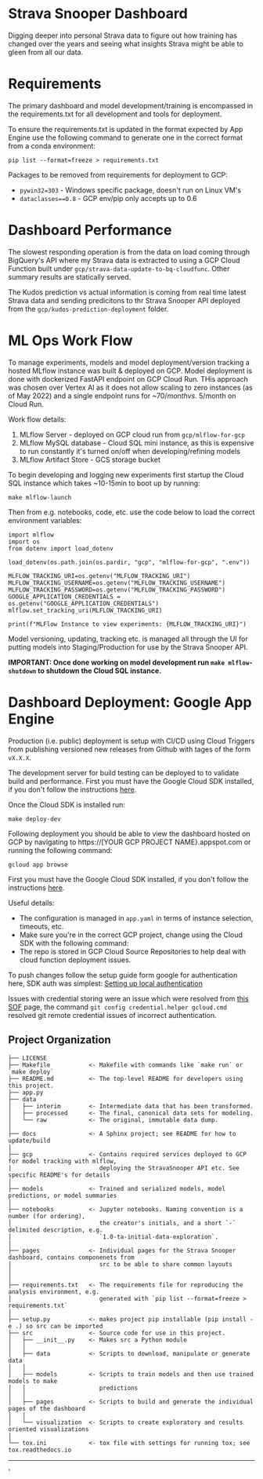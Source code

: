 # Strava Snooper Dashboard

Digging deeper into personal Strava data to figure out how training has changed over the years and seeing what insights Strava might be able to gleen from all our data.

# Requirements

The primary dashboard and model development/training is encompassed in the requirements.txt for all development and tools for deployment.

To ensure the requirements.txt is updated in the format expected by App Engine use the following command to generate one in the correct format from a conda environment:

`pip list --format=freeze > requirements.txt`

Packages to be removed from requirements for deployment to GCP:

- `pywin32=303` - Windows specific package, doesn't run on Linux VM's
- `dataclasses==0.8` - GCP env/pip only accepts up to 0.6

# Dashboard Performance

The slowest responding operation is from the data on load coming through BigQuery's API where my Strava data is extracted to using a GCP Cloud Function built under `gcp/strava-data-update-to-bq-cloudfunc`. Other summary results are statically served.

The Kudos prediction vs actual information is coming from real time latest Strava data and sending predicitons to thr Strava Snooper API deployed from the `gcp/kudos-prediction-deployment` folder.

# ML Ops Work Flow

To manage experiments, models and model deployment/version tracking a hosted MLflow instance was built & deployed on GCP. Model deployment is done with dockerized FastAPI endpoint on GCP Cloud Run. THis approach was chosen over Vertex AI as it does not allow scaling to zero instances (as of May 2022) and a single endpoint runs for ~$70/month vs. ~$5/month on Cloud Run.

Work flow details:

1. MLflow Server - deployed on GCP cloud run from `gcp/mlflow-for-gcp`
2. MLflow MySQL database - Cloud SQL mini instance, as this is expensive to run constantly it's turned on/off when developing/refining models
3. MLflow Artifact Store - GCS storage bucket

To begin developing and logging new experiments first startup the Cloud SQL instance which takes ~10-15min to boot up by running:

`make mlflow-launch`

Then from e.g. notebooks, code, etc. use the code below to load the correct environment variables:

```
import mlflow
import os
from dotenv import load_dotenv

load_dotenv(os.path.join(os.pardir, "gcp", "mlflow-for-gcp", ".env"))

MLFLOW_TRACKING_URI=os.getenv("MLFLOW_TRACKING_URI")
MLFLOW_TRACKING_USERNAME=os.getenv("MLFLOW_TRACKING_USERNAME")
MLFLOW_TRACKING_PASSWORD=os.getenv("MLFLOW_TRACKING_PASSWORD")
GOOGLE_APPLICATION_CREDENTIALS = os.getenv("GOOGLE_APPLICATION_CREDENTIALS")
mlflow.set_tracking_uri(MLFLOW_TRACKING_URI)

print(f"MLFlow Instance to view experiments: {MLFLOW_TRACKING_URI}")
```

Model versioning, updating, tracking etc. is managed all through the UI for putting models into Staging/Production for use by the Strava Snooper API.

**IMPORTANT: Once done working on model development run `make mlflow-shutdown` to shutdown the Cloud SQL instance.**

# Dashboard Deployment: Google App Engine

Production (i.e. public) deployment is setup with CI/CD using Cloud Triggers from publishing versioned new releases from Github with tages of the form `vX.X.X`.

The development server for build testing can be deployed to to validate build and performance. First you must have the Google Cloud SDK installed, if you don't follow the instructions [here](https://cloud.google.com/sdk/docs/).

Once the Cloud SDK is installed run:

`make deploy-dev`

Following deployment you should be able to view the dashboard hosted on GCP by navigating to https://[YOUR GCP PROJECT NAME}.appspot.com or running the following command:

`gcloud app browse`

First you must have the Google Cloud SDK installed, if you don't follow the instructions [here](https://cloud.google.com/sdk/docs/).

Useful details:

- The configuration is managed in `app.yaml` in terms of instance selection, timeouts, etc.
- Make sure you're in the correct GCP project, change using the Cloud SDK with the following command:
- The repo is stored in GCP Cloud Source Repositories to help deal with cloud function deployment issues.

To push changes follow the setup guide form google for authentication here, SDK auth was simplest: [Setting up local authentication](https://cloud.google.com/source-repositories/docs/authentication#windows_1)

Issues with credential storing were an issue which were resolved from [this SOF](https://stackoverflow.com/questions/49473897/git-push-cloud-showing-invalid-authentication-credentials-error) page, the command `git config credential.helper gcloud.cmd` resolved git remote credential issues of incorrect authentication.

## Project Organization

    ├── LICENSE
    ├── Makefile           <- Makefile with commands like `make run` or `make deploy`
    ├── README.md          <- The top-level README for developers using this project.
    ├── app.py
    ├── data
    │   ├── interim        <- Intermediate data that has been transformed.
    │   ├── processed      <- The final, canonical data sets for modeling.
    │   └── raw            <- The original, immutable data dump.
    │
    ├── docs               <- A Sphinx project; see README for how to update/build
    |
    ├── gcp                <- Contains required services deployed to GCP for model tracking with mlflow,
    |                         deploying the StravaSnooper API etc. See specific README's for details
    │
    ├── models             <- Trained and serialized models, model predictions, or model summaries
    │
    ├── notebooks          <- Jupyter notebooks. Naming convention is a number (for ordering),
    │                         the creator's initials, and a short `-` delimited description, e.g.
    │                         `1.0-ta-initial-data-exploration`.
    |
    ├── pages              <- Individual pages for the Strava Snooper dashboard, contains componenets from
    |                         src to be able to share common layouts
    │
    │
    ├── requirements.txt   <- The requirements file for reproducing the analysis environment, e.g.
    │                         generated with `pip list --format=freeze > requirements.txt`
    │
    ├── setup.py           <- makes project pip installable (pip install -e .) so src can be imported
    ├── src                <- Source code for use in this project.
    │   ├── __init__.py    <- Makes src a Python module
    │   │
    │   ├── data           <- Scripts to download, manipulate or generate data
    │   │
    │   ├── models         <- Scripts to train models and then use trained models to make
    │   │                     predictions
    │   │  
    │   ├── pages          <- Scripts to build and generate the individual pages of the dashboard
    │   │
    │   └── visualization  <- Scripts to create exploratory and results oriented visualizations
    │
    └── tox.ini            <- tox file with settings for running tox; see tox.readthedocs.io

---

'
